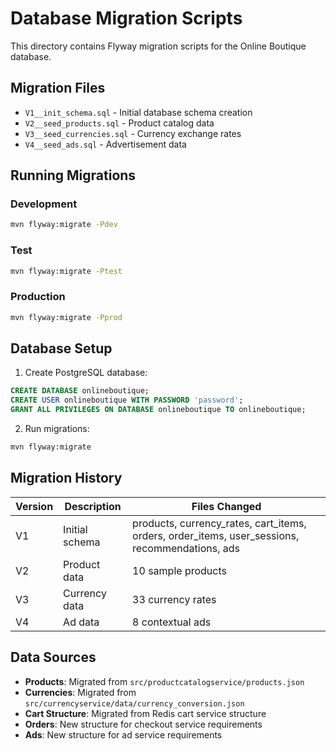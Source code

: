 # Database Migration Scripts

This directory contains Flyway migration scripts for the Online Boutique database.

## Migration Files

- `V1__init_schema.sql` - Initial database schema creation
- `V2__seed_products.sql` - Product catalog data
- `V3__seed_currencies.sql` - Currency exchange rates
- `V4__seed_ads.sql` - Advertisement data

## Running Migrations

### Development
```bash
mvn flyway:migrate -Pdev
```

### Test
```bash
mvn flyway:migrate -Ptest
```

### Production
```bash
mvn flyway:migrate -Pprod
```

## Database Setup

1. Create PostgreSQL database:
```sql
CREATE DATABASE onlineboutique;
CREATE USER onlineboutique WITH PASSWORD 'password';
GRANT ALL PRIVILEGES ON DATABASE onlineboutique TO onlineboutique;
```

2. Run migrations:
```bash
mvn flyway:migrate
```

## Migration History

| Version | Description | Files Changed |
|---------|-------------|---------------|
| V1 | Initial schema | products, currency_rates, cart_items, orders, order_items, user_sessions, recommendations, ads |
| V2 | Product data | 10 sample products |
| V3 | Currency data | 33 currency rates |
| V4 | Ad data | 8 contextual ads |

## Data Sources

- **Products**: Migrated from `src/productcatalogservice/products.json`
- **Currencies**: Migrated from `src/currencyservice/data/currency_conversion.json`
- **Cart Structure**: Migrated from Redis cart service structure
- **Orders**: New structure for checkout service requirements
- **Ads**: New structure for ad service requirements
